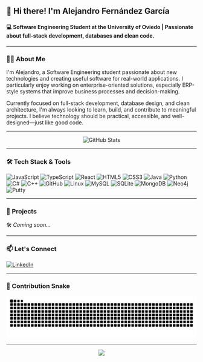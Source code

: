 <h2 align="left">👋 Hi there! I'm Alejandro Fernández García</h2>
<h4 align="left">💻 Software Engineering Student at the University of Oviedo | Passionate about full-stack development, databases and clean code.</h4>

---

### 🙋‍♂️ About Me

I'm Alejandro, a Software Engineering student passionate about new technologies and creating useful software for real-world applications.
I particularly enjoy working on enterprise-oriented solutions, especially ERP-style systems that improve business processes and decision-making.

Currently focused on full-stack development, database design, and clean architecture, I'm always looking to learn, build, and contribute to meaningful projects.
I believe technology should be practical, accessible, and well-designed—just like good code.

---

<div align="center">
  <img src="https://github-readme-stats.vercel.app/api?username=alejandrofdzgarcia&hide_title=false&hide_rank=false&show_icons=true&include_all_commits=true&count_private=true&disable_animations=false&theme=algolia&locale=en&hide_border=false" height="150" alt="GitHub Stats" />
  </div>

---

### 🛠️ Tech Stack & Tools

<div align="left">
  <img src="https://cdn.jsdelivr.net/gh/devicons/devicon/icons/javascript/javascript-original.svg" height="30" alt="JavaScript" />
  <img src="https://cdn.jsdelivr.net/gh/devicons/devicon/icons/typescript/typescript-original.svg" height="30" alt="TypeScript" />
  <img src="https://cdn.jsdelivr.net/gh/devicons/devicon/icons/react/react-original.svg" height="30" alt="React" />
  <img src="https://cdn.jsdelivr.net/gh/devicons/devicon/icons/html5/html5-original.svg" height="30" alt="HTML5" />
  <img src="https://cdn.jsdelivr.net/gh/devicons/devicon/icons/css3/css3-original.svg" height="30" alt="CSS3" />
  <img src="https://cdn.jsdelivr.net/gh/devicons/devicon/icons/java/java-original.svg" height="30" alt="Java" />
  <img src="https://cdn.jsdelivr.net/gh/devicons/devicon/icons/python/python-original.svg" height="30" alt="Python" />
  <img src="https://cdn.jsdelivr.net/gh/devicons/devicon/icons/csharp/csharp-original.svg" height="30" alt="C#" />
  <img src="https://cdn.jsdelivr.net/gh/devicons/devicon/icons/cplusplus/cplusplus-original.svg" height="30" alt="C++" />
  <img src="https://cdn.jsdelivr.net/gh/devicons/devicon/icons/github/github-original.svg" height="30" alt="GitHub" />
  <img src="https://cdn.jsdelivr.net/gh/devicons/devicon/icons/linux/linux-original.svg" height="30" alt="Linux" />
  <img src="https://cdn.jsdelivr.net/gh/devicons/devicon/icons/mysql/mysql-original.svg" height="30" alt="MySQL" />
  <img src="https://cdn.jsdelivr.net/gh/devicons/devicon/icons/sqlite/sqlite-original.svg" height="30" alt="SQLite" />
  <img src="https://cdn.jsdelivr.net/gh/devicons/devicon/icons/mongodb/mongodb-original.svg" height="30" alt="MongoDB" />
  <img src="https://cdn.jsdelivr.net/gh/devicons/devicon/icons/neo4j/neo4j-original.svg" height="30" alt="Neo4j" />
  <img src="https://cdn.jsdelivr.net/gh/devicons/devicon/icons/putty/putty-original.svg" height="30" alt="Putty" />
</div>

---

### 🚀 Projects

🛠️ *Coming soon...*

---

### 📫 Let's Connect

<div align="left">
  <a href="https://www.linkedin.com/in/alejandro-fernández-garcía-6b0579254/" target="_blank">
    <img src="https://raw.githubusercontent.com/maurodesouza/profile-readme-generator/master/src/assets/icons/social/linkedin/default.svg" width="52" height="40" alt="LinkedIn" />
  </a>
</div>

---

### 🐍 Contribution Snake

<img src="https://raw.githubusercontent.com/alejandrofdzgarcia/alejandrofdzgarcia/output/snake.svg" alt="Snake animation" />

---

<div align="center">
  <img src="https://profile-counter.glitch.me/alejandrofdzgarcia/count.svg?" />
</div>
